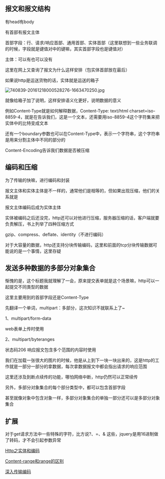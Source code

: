报文和报文结构
-------

有head有body

有首部有报文主体

首部字段：行、请求/响应首部、通用首部、实体首部（这里联想到一些业务联调的时候，字段就是键值对中的键嘛，其实首部字段也是键值对）

主体：可以有也可以没有

这里在网上又查询了报文为什么这样安排（包实体首部放在最后）

如果说http是运送货物的话，实体就是运送的箱子

![740839-20161218000528276-1663470250.jpg](resources/5377379625E876652551679D63168D08.jpg)

就像给箱子加了说明，这样安排语义化更好，说明数据的意义

例如Content-Type就是如何解释数据，Content-Type: text/html charset=iso-8859-4，就是在告诉我们，这是一个文本，还需要用iso-8859-4这个字符集来把实体中的比特变成文本

还有一个boundary参数也可以在Content-Type中，表示一个字符串，这个字符串是用来分割主体中不同的部分的

Content-Encoding告诉我们数据是否被压缩

编码和压缩
-----

为了传输的快嘛，进行编码和封装

报文主体和实体主体是不一样的，通常他们是相等的，但如果出现压缩，他们的关系就是

报文主体编码后成为实体主体

实体被编码之后还没完，http还可以对他进行压缩，服务器压缩的话，客户端就要负责解压，书上列举了四种压缩方式

gzip、compress、deflate、identity（不进行编码）

对于大容量的数据，http还支持分块传输编码，这里和前面的tcp分块传输数据可能说的是一个事情，这里存疑

发送多种数据的多部分对象集合
--------------

惭愧的是，这个标题我就理解了一会，原来提交表单就是这个场景嘛，http可以一起提交不同类型的数据

这里主要用到的首部字段还是Content-Type

先翻译一个单词，multipart：多部分，这次知识不就联系上了~

1、multipart/form-data

web表单上传时使用

2、multipart/byteranges

状态码206 响应报文包含多个范围的内容时使用

我们在加载一张很大的图片的时候，他是从上到下一块一块出来的，这是http的工作就是一部分一部分的拿数据，每次拿数据报文中都会指出请求的响应范围

这里还涉及到断点续传的功能，哪怕网络中断，http仍然可以正常续传

另外，多部分对象集合的每个部分类型中，都可以包含首部字段

甚至就像对象中包含对象一样，多部分对象集合的单独一部分还可以是多部分对象集合

扩展
--

对于get请求方法中一些特殊的字符，比方说?、=、& 这些，jquery是用16进制做了转码，才不会引起参数异常

[Http之实体和编码](https://www.cnblogs.com/xiaohuochai/p/6193614.html)

[Content-range和range的区别](https://codeday.me/bug/20170720/42791.html)

[深入传输编码](https://www.cnblogs.com/plokmju/p/http_code.html)